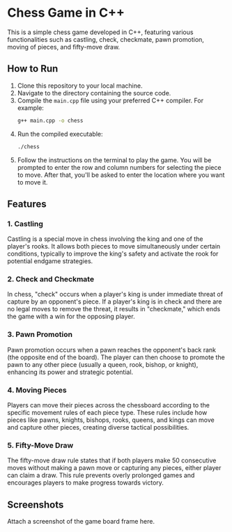 # Chess Game in C++

This is a simple chess game developed in C++, featuring various functionalities such as castling, check, checkmate, pawn promotion, moving of pieces, and fifty-move draw.

## How to Run

1. Clone this repository to your local machine.
2. Navigate to the directory containing the source code.
3. Compile the `main.cpp` file using your preferred C++ compiler. For example:
    ```bash
    g++ main.cpp -o chess
    ```
4. Run the compiled executable:
    ```bash
    ./chess
    ```
5. Follow the instructions on the terminal to play the game. You will be prompted to enter the row and column numbers for selecting the piece to move. After that, you'll be asked to enter the location where you want to move it.

## Features

### 1. Castling
Castling is a special move in chess involving the king and one of the player's rooks. It allows both pieces to move simultaneously under certain conditions, typically to improve the king's safety and activate the rook for potential endgame strategies.

### 2. Check and Checkmate
In chess, "check" occurs when a player's king is under immediate threat of capture by an opponent's piece. If a player's king is in check and there are no legal moves to remove the threat, it results in "checkmate," which ends the game with a win for the opposing player.

### 3. Pawn Promotion
Pawn promotion occurs when a pawn reaches the opponent's back rank (the opposite end of the board). The player can then choose to promote the pawn to any other piece (usually a queen, rook, bishop, or knight), enhancing its power and strategic potential.

### 4. Moving Pieces
Players can move their pieces across the chessboard according to the specific movement rules of each piece type. These rules include how pieces like pawns, knights, bishops, rooks, queens, and kings can move and capture other pieces, creating diverse tactical possibilities.

### 5. Fifty-Move Draw
The fifty-move draw rule states that if both players make 50 consecutive moves without making a pawn move or capturing any pieces, either player can claim a draw. This rule prevents overly prolonged games and encourages players to make progress towards victory.

## Screenshots

Attach a screenshot of the game board frame here.
<img src=""></img>
